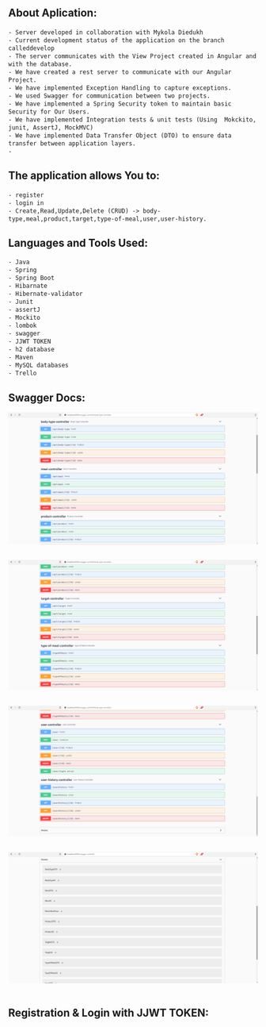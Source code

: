 
## About Aplication:

````
- Server developed in collaboration with Mykola Diedukh
- Current development status of the application on the branch calleddevelop
- The server communicates with the View Project created in Angular and with the database.
- We have created a rest server to communicate with our Angular Project.
- We have implemented Exception Handling to capture exceptions.
- We used Swagger for communication between two projects.
- We have implemented a Spring Security token to maintain basic Security for Our Users.
- We have implemented Integration tests & unit tests (Using  Mokckito, junit, AssertJ, MockMVC)
- We have implemented Data Transfer Object (DTO) to ensure data transfer between application layers.
-
````
## The application allows You to:

````
- register
- login in
- Create,Read,Update,Delete (CRUD) -> body-type,meal,product,target,type-of-meal,user,user-history.
````
## Languages and Tools Used:

````
- Java
- Spring
- Spring Boot
- Hibarnate
- Hibernate-validator
- Junit
- assertJ
- Mockito
- lombok
- swagger
- JJWT TOKEN
- h2 database
- Maven 
- MySQL databases
- Trello
````

## Swagger Docs:

![Screenshot](swagger1.png)
````
````
![Screenshot](swagger2.png)
````
````
![Screenshot](swagger3.png)
````
````
![Screenshot](dto.png)
````
````
## Registration & Login with JJWT TOKEN:




